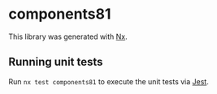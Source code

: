 # components81

This library was generated with [Nx](https://nx.dev).

## Running unit tests

Run `nx test components81` to execute the unit tests via [Jest](https://jestjs.io).
